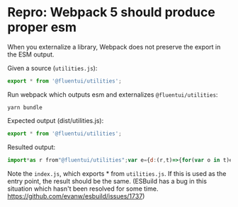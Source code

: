 # Repro: Webpack 5 should produce proper esm

When you externalize a library, Webpack does not preserve the export in the ESM output.

Given a source (`utilities.js`):
```js
export * from '@fluentui/utilities';
```

Run webpack which outputs esm and externalizes `@fluentui/utilities`:

```tsx
yarn bundle
```

Expected output (dist/utilities.js):

```js
export * from '@fluentui/utilities';
```

Resulted output:

```js
import*as r from"@fluentui/utilities";var e={d:(r,t)=>{for(var o in t)e.o(t,o)&&!e.o(r,o)&&Object.defineProperty(r,o,{enumerable:!0,get:t[o]})},o:(r,e)=>Object.prototype.hasOwnProperty.call(r,e)},t={};e.d(t,{K:()=>o}),e.d({},{});const o="bar";var a=t.K;export{a as bar};
```

Note the `index.js`, which exports * from `utilities.js`. If this is used as the entry point, the result should be the same. (ESBuild has a bug in this situation which hasn't been resolved for some time. https://github.com/evanw/esbuild/issues/1737)

